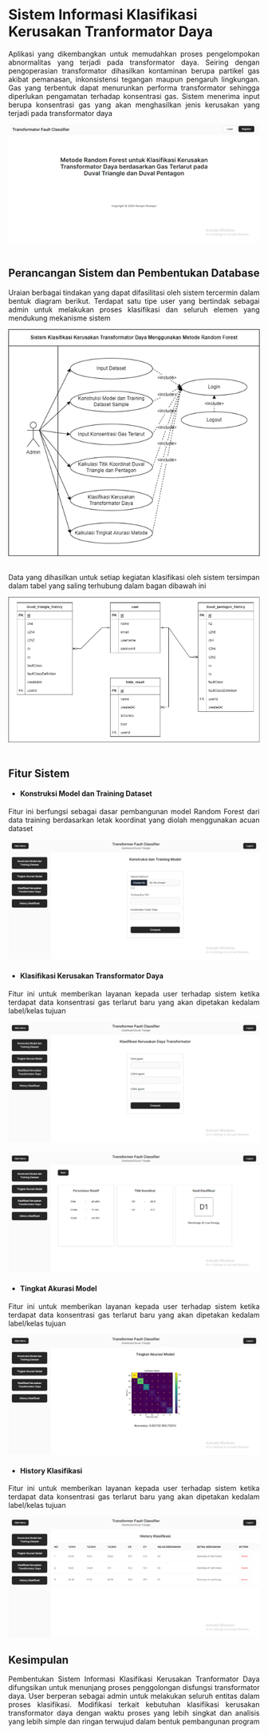 # Sistem Informasi Klasifikasi Kerusakan Tranformator Daya

<p align="justify">Aplikasi yang dikembangkan untuk memudahkan proses pengelompokan abnormalitas yang terjadi pada transformator daya. Seiring dengan pengoperasian transformator dihasilkan kontaminan berupa partikel gas akibat pemanasan, inkonsistensi tegangan maupun pengaruh lingkungan. Gas yang terbentuk dapat menurunkan performa transformator sehingga diperlukan pengamatan terhadap konsentrasi gas. Sistem menerima input berupa konsentrasi gas yang akan menghasilkan jenis kerusakan yang terjadi pada transformator daya

![img_0](img/img_0.png)<br><br>

## Perancangan Sistem dan Pembentukan Database

<p align="justify">Uraian berbagai tindakan yang dapat difasilitasi oleh sistem tercermin dalam bentuk diagram berikut. Terdapat satu tipe user yang bertindak sebagai admin untuk melakukan proses klasifikasi dan seluruh elemen yang mendukung mekanisme sistem</p>

<div align="center">

![img_1](img/img_1.png)<br><br>

</div>

<p align="justify">Data yang dihasilkan untuk setiap kegiatan klasifikasi oleh sistem tersimpan dalam tabel yang saling terhubung dalam bagan dibawah ini</p>

![img_2](img/img_2.png)<br><br>

## Fitur Sistem

-   #### Konstruksi Model dan Training Dataset

<p align="justify">Fitur ini berfungsi sebagai dasar pembangunan model Random Forest dari data training berdasarkan letak koordinat yang diolah menggunakan acuan dataset</p>

![img_3](img/img_3.png)<br>

-   #### Klasifikasi Kerusakan Transformator Daya

<p align="justify">Fitur ini untuk memberikan layanan kepada user terhadap sistem ketika terdapat data konsentrasi gas terlarut baru yang akan dipetakan kedalam label/kelas tujuan</p>

![img_4](img/img_4.png)<br><br>
![img_5](img/img_5.png)<br>

-   #### Tingkat Akurasi Model

<p align="justify">Fitur ini untuk memberikan layanan kepada user terhadap sistem ketika terdapat data konsentrasi gas terlarut baru yang akan dipetakan kedalam label/kelas tujuan</p>

![img_6](img/img_6.png)<br>

-   #### History Klasifikasi

<p align="justify">Fitur ini untuk memberikan layanan kepada user terhadap sistem ketika terdapat data konsentrasi gas terlarut baru yang akan dipetakan kedalam label/kelas tujuan</p>

![img_7](img/img_7.png)<br>

## Kesimpulan

<p align="justify">Pembentukan Sistem Informasi Klasifikasi Kerusakan Tranformator Daya difungsikan untuk menunjang proses penggolongan disfungsi transformator daya. User berperan sebagai admin untuk melakukan seluruh entitas dalam proses klasifikasi. Modifikasi terkait kebutuhan klasifikasi kerusakan transformator daya dengan waktu proses yang lebih singkat dan analisis yang lebih simple dan ringan terwujud dalam bentuk pembangunan program</p>

